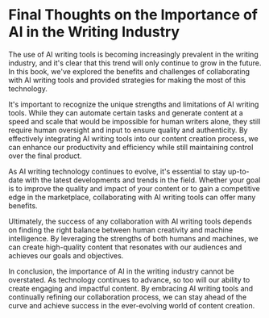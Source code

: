 Final Thoughts on the Importance of AI in the Writing Industry
==========================================================================

The use of AI writing tools is becoming increasingly prevalent in the writing industry, and it's clear that this trend will only continue to grow in the future. In this book, we've explored the benefits and challenges of collaborating with AI writing tools and provided strategies for making the most of this technology.

It's important to recognize the unique strengths and limitations of AI writing tools. While they can automate certain tasks and generate content at a speed and scale that would be impossible for human writers alone, they still require human oversight and input to ensure quality and authenticity. By effectively integrating AI writing tools into our content creation process, we can enhance our productivity and efficiency while still maintaining control over the final product.

As AI writing technology continues to evolve, it's essential to stay up-to-date with the latest developments and trends in the field. Whether your goal is to improve the quality and impact of your content or to gain a competitive edge in the marketplace, collaborating with AI writing tools can offer many benefits.

Ultimately, the success of any collaboration with AI writing tools depends on finding the right balance between human creativity and machine intelligence. By leveraging the strengths of both humans and machines, we can create high-quality content that resonates with our audiences and achieves our goals and objectives.

In conclusion, the importance of AI in the writing industry cannot be overstated. As technology continues to advance, so too will our ability to create engaging and impactful content. By embracing AI writing tools and continually refining our collaboration process, we can stay ahead of the curve and achieve success in the ever-evolving world of content creation.
